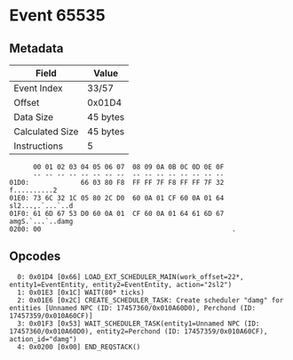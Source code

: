 # Event 65535

## Metadata

| Field           | Value    |
|-----------------|----------|
| Event Index     | 33/57    |
| Offset          | 0x01D4   |
| Data Size       | 45 bytes |
| Calculated Size | 45 bytes |
| Instructions    | 5        |

```
      00 01 02 03 04 05 06 07  08 09 0A 0B 0C 0D 0E 0F
      -- -- -- -- -- -- -- --  -- -- -- -- -- -- -- --
01D0:             66 03 80 F8  FF FF 7F F8 FF FF 7F 32      f..........2
01E0: 73 6C 32 1C 05 80 2C D0  60 0A 01 CF 60 0A 01 64  sl2...,.`...`..d
01F0: 61 6D 67 53 D0 60 0A 01  CF 60 0A 01 64 61 6D 67  amgS.`...`..damg
0200: 00                                                .               
```

## Opcodes

```
  0: 0x01D4 [0x66] LOAD_EXT_SCHEDULER_MAIN(work_offset=22*, entity1=EventEntity, entity2=EventEntity, action="2sl2")
  1: 0x01E3 [0x1C] WAIT(80* ticks)
  2: 0x01E6 [0x2C] CREATE_SCHEDULER_TASK: Create scheduler "damg" for entities [Unnamed NPC (ID: 17457360/0x010A60D0), Perchond (ID: 17457359/0x010A60CF)]
  3: 0x01F3 [0x53] WAIT_SCHEDULER_TASK(entity1=Unnamed NPC (ID: 17457360/0x010A60D0), entity2=Perchond (ID: 17457359/0x010A60CF), action_id="damg")
  4: 0x0200 [0x00] END_REQSTACK()
```
